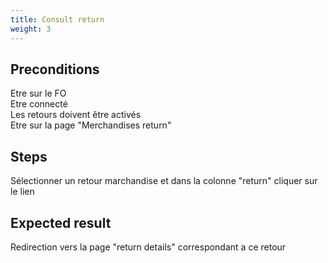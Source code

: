 ```yaml
---
title: Consult return
weight: 3
---
```


## Preconditions

Etre sur le FO\
Etre connecté\
Les retours doivent être activés\
Etre sur la page "Merchandises return"
## Steps

Sélectionner un retour marchandise et dans la colonne "return" cliquer sur le lien

## Expected result

Redirection vers la page "return details" correspondant a ce retour

